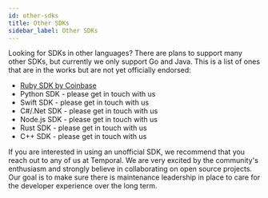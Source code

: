 ```yaml
---
id: other-sdks
title: Other SDKs
sidebar_label: Other SDKs
---
```


Looking for SDKs in other languages? There are plans to support many other SDKs, but currently we only support Go and Java. This is a list of ones that are in the works but are not yet officially endorsed:

- [Ruby SDK by Coinbase](https://github.com/coinbase/temporal-ruby)
- Python SDK - please get in touch with us
- Swift SDK - please get in touch with us
- C#/.Net SDK - please get in touch with us
- Node.js SDK - please get in touch with us
- Rust SDK - please get in touch with us
- C++ SDK - please get in touch with us

If you are interested in using an unofficial SDK, we recommend that you reach out to any of us at Temporal. We are very excited by the community's enthusiasm and strongly believe in collaborating on open source projects. Our goal is to make sure there is maintenance leadership in place to care for the developer experience over the long term.

